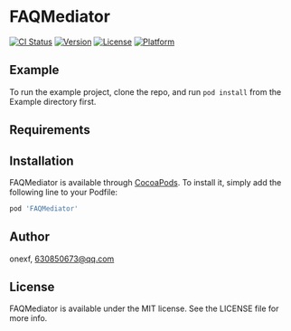 # FAQMediator

[![CI Status](https://img.shields.io/travis/onexf/FAQMediator.svg?style=flat)](https://travis-ci.org/onexf/FAQMediator)
[![Version](https://img.shields.io/cocoapods/v/FAQMediator.svg?style=flat)](https://cocoapods.org/pods/FAQMediator)
[![License](https://img.shields.io/cocoapods/l/FAQMediator.svg?style=flat)](https://cocoapods.org/pods/FAQMediator)
[![Platform](https://img.shields.io/cocoapods/p/FAQMediator.svg?style=flat)](https://cocoapods.org/pods/FAQMediator)

## Example

To run the example project, clone the repo, and run `pod install` from the Example directory first.

## Requirements

## Installation

FAQMediator is available through [CocoaPods](https://cocoapods.org). To install
it, simply add the following line to your Podfile:

```ruby
pod 'FAQMediator'
```

## Author

onexf, 630850673@qq.com

## License

FAQMediator is available under the MIT license. See the LICENSE file for more info.
